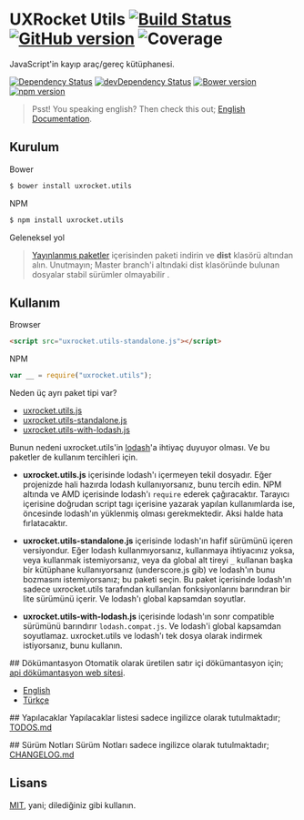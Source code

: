 # UXRocket Utils [![Build Status](https://travis-ci.org/uxrocket/uxrocket.utils.svg)](https://travis-ci.org/uxrocket/uxrocket.utils) [![GitHub version](https://badge.fury.io/gh/uxrocket%2Fuxrocket.utils.svg)](https://github.com/uxrocket/uxrocket.utils/releases) ![Coverage](http://img.shields.io/badge/coverage-100%25-brightgreen.svg)
JavaScript'in kayıp araç/gereç kütüphanesi.

[![Dependency Status](https://david-dm.org/uxrocket/uxrocket.utils.svg)](https://david-dm.org/uxrocket/uxrocket.utils) 
[![devDependency Status](https://david-dm.org/uxrocket/uxrocket.utils/dev-status.svg)](https://david-dm.org/uxrocket/uxrocket.utils#info=devDependencies) 
[![Bower version](https://badge.fury.io/bo/uxrocket.utils.svg)](http://bower.io/search/?q=uxrocket.utils) 
[![npm version](https://badge.fury.io/js/uxrocket.utils.svg)](https://www.npmjs.org/package/uxrocket.utils)

> Psst! You speaking english? Then check this out; [English Documentation].

## Kurulum
Bower
```sh
$ bower install uxrocket.utils
```

NPM 
```sh
$ npm install uxrocket.utils
```

Geleneksel yol
> [Yayınlanmış paketler] içerisinden paketi indirin ve **dist** klasörü altından alın.
> Unutmayın; Master branch'i altındaki dist klasöründe bulunan dosyalar stabil sürümler olmayabilir .

## Kullanım
Browser
```html
<script src="uxrocket.utils-standalone.js"></script>
```

NPM
```javascript
var __ = require("uxrocket.utils");
```

Neden üç ayrı paket tipi var?
- [uxrocket.utils.js](https://github.com/uxrocket/uxrocket.utils/blob/master/dist/uxrocket.utils.js)
- [uxrocket.utils-standalone.js](https://github.com/uxrocket/uxrocket.utils/blob/master/dist/uxrocket.utils-standalone.js)
- [uxrocket.utils-with-lodash.js](https://github.com/uxrocket/uxrocket.utils/blob/master/dist/uxrocket.utils-with-lodash.js)

Bunun nedeni uxrocket.utils'in [lodash]'a ihtiyaç duyuyor olması. Ve bu paketler de kullanım tercihleri için.
- **uxrocket.utils.js** içerisinde lodash'ı içermeyen tekil dosyadır. Eğer projenizde hali hazırda lodash kullanıyorsanız, bunu tercih edin. NPM altında ve AMD içerisinde lodash'ı `require` ederek çağıracaktır. Tarayıcı içerisine doğrudan script tagı içerisine yazarak yapılan kullanımlarda ise, öncesinde lodash'ın yüklenmiş olması gerekmektedir. Aksi halde hata fırlatacaktır.

- **uxrocket.utils-standalone.js** içerisinde lodash'ın hafif sürümünü içeren versiyondur. Eğer lodash kullanmıyorsanız, kullanmaya ihtiyacınız yoksa, veya kullanmak istemiyorsanız, veya da global alt tireyi `_` kullanan başka bir kütüphane kullanıyorsanız (underscore.js gib) ve lodash'ın bunu bozmasını istemiyorsanız; bu paketi seçin. Bu paket içerisinde lodash'ın sadece uxrocket.utils tarafından kullanılan fonksiyonlarını barındıran bir lite sürümünü içerir. Ve lodash'ı global kapsamdan soyutlar.

- **uxrocket.utils-with-lodash.js** içerisinde lodash'ın sonr compatible sürümünü barındırır `lodash.compat.js`. Ve lodash'i global kapsamdan soyutlamaz. uxrocket.utils ve lodash'ı tek dosya olarak indirmek istiyorsanız, bunu kullanın.

## Dökümantasyon
Otomatik olarak üretilen satır içi dökümantasyon için; [api dökümantasyon web sitesi].

- [English]
- [Türkçe] 

## Yapılacaklar
Yapılacaklar listesi sadece ingilizce olarak tutulmaktadır; [TODOS.md]

## Sürüm Notları
Sürüm Notları sadece ingilizce olarak tutulmaktadır; [CHANGELOG.md]

## Lisans
[MIT], yani; dilediğiniz gibi kullanın.

[Yayınlanmış paketler]:https://github.com/uxrocket/uxrocket.utils/releases
[lodash]:https://github.com/lodash/lodash
[English Documentation]:https://github.com/uxrocket/uxrocket.utils/blob/master/README.md
[MIT]: https://github.com/uxrocket/uxrocket.utils/blob/master/LICENSE
[TODOS.md]: https://github.com/uxrocket/uxrocket.utils/blob/master/TODOS.md
[CHANGELOG.md]: https://github.com/uxrocket/uxrocket.utils/blob/master/CHANGELOG.md
[English]:https://github.com/uxrocket/uxrocket.utils/blob/master/docs/english/README.md
[Türkçe]:https://github.com/uxrocket/uxrocket.utils/blob/master/docs/turkish/index.md
[api dökümantasyon web sitesi]: http://uxrocket.github.io/uxrocket.utils
